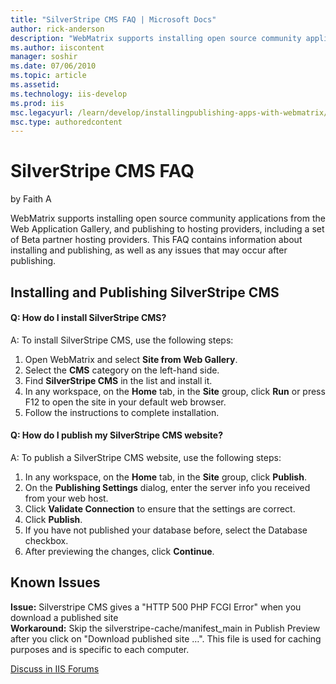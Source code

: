 ```yaml
---
title: "SilverStripe CMS FAQ | Microsoft Docs"
author: rick-anderson
description: "WebMatrix supports installing open source community applications from the Web Application Gallery, and publishing to hosting providers, including a set of Be..."
ms.author: iiscontent
manager: soshir
ms.date: 07/06/2010
ms.topic: article
ms.assetid: 
ms.technology: iis-develop
ms.prod: iis
msc.legacyurl: /learn/develop/installingpublishing-apps-with-webmatrix/silverstripe-cms-faq
msc.type: authoredcontent
---
```

SilverStripe CMS FAQ
====================
by Faith A

WebMatrix supports installing open source community applications from the Web Application Gallery, and publishing to hosting providers, including a set of Beta partner hosting providers. This FAQ contains information about installing and publishing, as well as any issues that may occur after publishing.

## Installing and Publishing SilverStripe CMS

#### Q: How do I install SilverStripe CMS?

A: To install SilverStripe CMS, use the following steps:

1. Open WebMatrix and select **Site from Web Gallery**.
2. Select the **CMS** category on the left-hand side.
3. Find **SilverStripe CMS** in the list and install it.
4. In any workspace, on the **Home** tab, in the **Site** group, click **Run** or press F12 to open the site in your default web browser.
5. Follow the instructions to complete installation.

#### Q: How do I publish my SilverStripe CMS website?

A: To publish a SilverStripe CMS website, use the following steps:

1. In any workspace, on the **Home** tab, in the **Site** group, click **Publish**.
2. On the **Publishing Settings** dialog, enter the server info you received from your web host.
3. Click **Validate Connection** to ensure that the settings are correct.
4. Click **Publish**.
5. If you have not published your database before, select the Database checkbox.
6. After previewing the changes, click **Continue**.

## Known Issues

**Issue:** Silverstripe CMS gives a "HTTP 500 PHP FCGI Error" when you download a published site  
**Workaround:** Skip the silverstripe-cache/manifest\_main in Publish Preview after you click on "Download published site …". This file is used for caching purposes and is specific to each computer.
  
  
[Discuss in IIS Forums](https://forums.iis.net/1166.aspx)